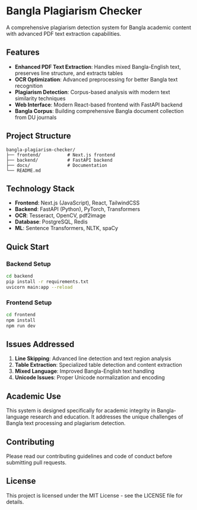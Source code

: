 # Bangla Plagiarism Checker

A comprehensive plagiarism detection system for Bangla academic content with advanced PDF text extraction capabilities.

## Features

- **Enhanced PDF Text Extraction**: Handles mixed Bangla-English text, preserves line structure, and extracts tables
- **OCR Optimization**: Advanced preprocessing for better Bangla text recognition
- **Plagiarism Detection**: Corpus-based analysis with modern text similarity techniques
- **Web Interface**: Modern React-based frontend with FastAPI backend
- **Bangla Corpus**: Building comprehensive Bangla document collection from DU journals

## Project Structure

```
bangla-plagiarism-checker/
├── frontend/          # Next.js frontend
├── backend/           # FastAPI backend
├── docs/              # Documentation
└── README.md
```

## Technology Stack

- **Frontend**: Next.js (JavaScript), React, TailwindCSS
- **Backend**: FastAPI (Python), PyTorch, Transformers
- **OCR**: Tesseract, OpenCV, pdf2image
- **Database**: PostgreSQL, Redis
- **ML**: Sentence Transformers, NLTK, spaCy

## Quick Start

### Backend Setup
```bash
cd backend
pip install -r requirements.txt
uvicorn main:app --reload
```

### Frontend Setup
```bash
cd frontend
npm install
npm run dev
```

## Issues Addressed

1. **Line Skipping**: Advanced line detection and text region analysis
2. **Table Extraction**: Specialized table detection and content extraction
3. **Mixed Language**: Improved Bangla-English text handling
4. **Unicode Issues**: Proper Unicode normalization and encoding

## Academic Use

This system is designed specifically for academic integrity in Bangla-language research and education. It addresses the unique challenges of Bangla text processing and plagiarism detection.

## Contributing

Please read our contributing guidelines and code of conduct before submitting pull requests.

## License

This project is licensed under the MIT License - see the LICENSE file for details.